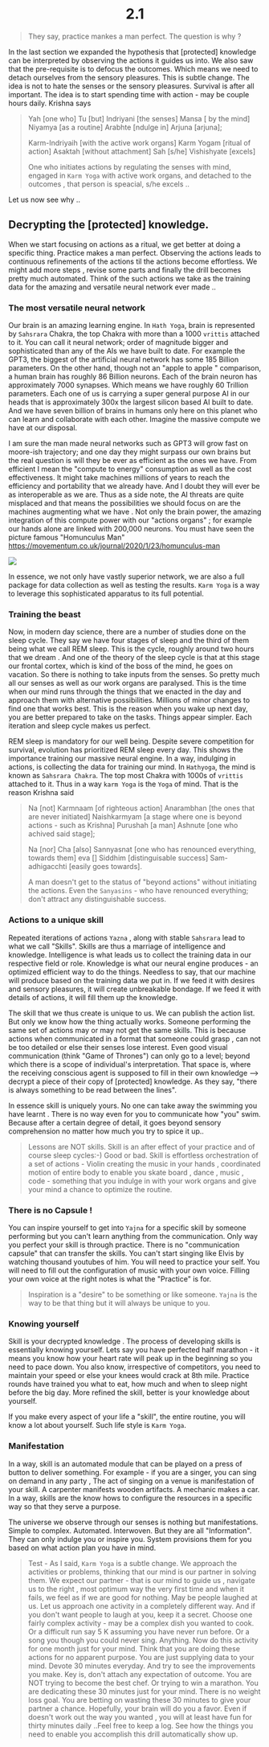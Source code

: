 <center><h1> 2.1</h1></center> 

> They say, practice mankes a man perfect. The question is why ?

In the last section we expanded the hypothesis that [protected] knowledge can be interpreted by observing the actions it guides us into. We also saw that the pre-requisite  is to defocus the outcomes. Which means we need to detach ourselves from the sensory pleasures. This is subtle change. The idea is not to hate the senses or the sensory pleasures. Survival is after all important. The idea is to start spending time with action - may be couple hours daily. Krishna says 

>Yah [one who] Tu [but] Indriyani [the senses] Mansa [ by the mind] Niyamya [as a routine] Arabhte [ndulge in] Arjuna [arjuna];
>
>Karm-Indriyaih [with the active work organs] Karm Yogam [ritual of action] Asaktah [without attachment] Sah [s/he] Vishishyate [excels]
>
> One who initiates actions by regulating the senses with mind, engaged in `Karm Yoga` with active work organs, and detached to the outcomes , that person is speacial, s/he excels .. 

Let us now see why .. 


## Decrypting the [protected] knowledge.

When we start focusing on actions as a ritual, we get better at doing a specific thing. Practice makes a man perfect. Observing the actions leads to continuous refinements of the actions til the actions become effortless. We might add more steps , revise some parts and finally  the drill becomes pretty much automated. Think of the such actions we take as the training data for the amazing and versatile neural network ever made .. 

### The most versatile neural network

Our brain is an amazing learning engine. In `Hath Yoga`, brain is represented by `Sahsrara` Chakra, the top Chakra with more than a 1000 `vrittis` attached to it. You can call it neural network; order of magnitude bigger and sophisticated than any of the AIs we have built to date. For example the GPT3, the biggest of the artificial neural network has some 185 Billion parameters. On the other hand, though not an "apple to apple " comparison, a human brain has roughly 86 Billion neurons. Each of the brain neuron has approximately 7000 synapses. Which means we have roughly 60 Trillion parameters. Each one of us is carrying a super general purpose AI in our heads that is approximately 300x the largest silicon based  AI built to date. And we have seven billion of brains in humans only here on this planet who can learn and collaborate with each other. Imagine the massive compute we have at our disposal. 

I am sure the man made neural networks such as GPT3 will grow fast on moore-ish trajectory;  and one day they might surpass our own brains but the real question is will they be ever as efficient as the ones we have. From efficient I mean the "compute to energy" consumption as well as the cost effectiveness. It might take machines millions of years to reach the efficiency and portability that we already have. And I doubt they will ever be as interoperable as we are. Thus as a side note, the AI threats are quite misplaced and that means the possibilities we should focus on are the machines augmenting what we have . Not only the brain power, the amazing integration of this compute power with our "actions organs" ; for example our hands alone are linked with 200,000 neurons. You must have seen the picture famous "Homunculus Man"  https://movementum.co.uk/journal/2020/1/23/homunculus-man 


![](./au-homunclus.jpg)

In essence, we not only have vastly superior network, we are also a full package for data collection as well as testing the results. `Karm Yoga` is a way to leverage this sophisticated apparatus to its full potential. 

### Training the beast

Now, in modern day science, there are a number of studies done on the sleep cycle. They say we have four stages of sleep and the third of them being what we call REM sleep. This is the cycle,  roughly around two hours that we dream . And one of the theory of the sleep cycle is that at this stage our frontal cortex,  which is kind of the boss of the mind, he goes on vacation. So there is nothing to take inputs from the senses. So pretty much all our senses as well as our work organs  are paralysed. This is the time when our mind runs through the things that we enacted in  the day and approach them with alternative possibilities. Millions of minor changes to find one that works best. This is the reason when you wake up next day, you are better prepared to take on the tasks. Things appear simpler. Each iteration and sleep cycle makes us perfect. 

REM sleep is mandatory for our well being. Despite severe competition for survival, evolution has prioritized REM sleep every day. This shows the importance training our massive neural engine. In a way, indulging in actions, is collecting the data for training our mind. In `Hathyoga`, the mind is known as `Sahsrara Chakra`. The top most Chakra with 1000s of `vrittis` attached to it. Thus in a way `karm Yoga` is the `Yoga` of mind.  That is the reason Krishna said 


>Na [not] Karmnaam [of righteous action] Anarambhan [the ones that are never initiated] Naishkarmyam [a stage where one is beyond actions - such as Krishna] Purushah [a man] Ashnute [one who achived said stage];
>
>Na [nor] Cha [also] Sannyasnat [one who has renounced everything, towards them] eva [] Siddhim [distinguisable success] Sam-adhigacchti [easily goes towards].
>
> A man doesn't get to the status of "beyond actions" without initiating  the actions. Even the `Sanyasins` - who have renounced everything; don't attract any distinguishable success. 


### Actions to a unique skill 
Repeated iterations of actions `Yazna` , along with stable `Sahsrara` lead to what we call "Skills". Skills are thus a marriage of intelligence and knowledge. Intelligence is what leads us to collect the training data in our respective field or role. Knowledge is what our neural engine produces - an optimized efficient way to do the things. Needless to say, that our machine will produce based on the training data we put in. If we feed it with desires and sensory pleasures, it will create unbreakable bondage. If we feed it with details of actions, it will fill them up the knowledge. 

The skill that we thus create is unique to us. We can publish the action list. But only we know how the thing actually works. Someone performing the same set of actions may or may not get the same skills. This is because actions when communicated in a format that someone could grasp , can not be too detailed or else their senses lose interest. Even good visual communication (think "Game of Thrones") can only go to a level;  beyond which there is a scope of individual's interpretation. That space is, where the receiving conscious agent is supposed to fill in their own knowledge --> decrypt a piece of their copy of [protected] knowledge. As they say, "there is always something to be read between the lines".

In essence skill is uniquely yours. No one can take away the swimming you have learnt . There is no way even for you to communicate how "you" swim. Because after a certain degree of detail, it goes beyond sensory comprehension no matter how much you try to spice it up..

>Lessons are NOT skills. Skill is an after effect of your practice and of course sleep cycles:-)  Good or bad. Skill is effortless orchestration of a set of actions - Violin creating the music in your hands , coordinated motion of entire body  to enable you skate board , dance , music , code - something that you indulge in with your work organs and give your mind a chance to optimize the routine. 

### There is no Capsule !
You can inspire yourself to get into `Yajna` for a specific skill by someone performing  but you can't learn anything from the communication. Only way you perfect your skill is through  practice. There is no "communication capsule" that can transfer the skills. You can't start singing like Elvis by watching thousand youtubes of him. You will need to practice your self. You will need to fill out the configuration of music with your own voice. Filling your own voice at the right notes is what the "Practice" is for. 

>Inspiration is a "desire" to be something or like someone. `Yajna` is the way to be that thing but it will always be unique to you. 

### Knowing yourself

Skill is your decrypted knowledge . The process of developing skills is essentially knowing yourself. Lets say you have perfected half marathon - it means you know how your heart rate will peak up in the beginning so you need to pace down. You also know, irrespective of competitors, you need to maintain your speed or else your knees would crack at 8th mile. Practice rounds have trained you what to eat, how much and when to sleep night before the big day. More refined the skill, better is your knowledge about yourself. 

If you make every aspect of your life a "skill", the entire routine, you will know a lot about yourself. Such life style is `Karm Yoga`.

### Manifestation

In a way, skill is an automated module that can be played on a press of button to deliver something. For example - if you are a singer, you can sing on demand in any party , The act of singing on a venue is manifestation of your skill. A carpenter manifests wooden artifacts. A mechanic makes a car. In a way, skills are the know hows to configure the resources in a specific way so that they serve a purpose. 

The universe we observe through our senses is nothing but manifestations. Simple to complex. Automated. Interwoven. But they are all "Information". They can only indulge you or inspire you. System provisions them for you based on what action plan you have in mind. 


> Test - As I said, `Karm Yoga` is a subtle change. We approach the activities or problems, thinking that our mind is our partner in solving them. We expect our partner - that is our mind to guide us , navigate us to the right , most optimum way the very first time and when it fails, we feel as if we are good for nothing. May be people laughed at us. Let us approach one activity in a completely different way. And if you don't want people to laugh at you, keep it a secret. 
> Choose one fairly complex activity - may be a complex dish you wanted to cook. Or a difficult run say 5 K assuming you have never run before. Or a song you though  you could never sing. Anything. Now do this activity for one month just for your mind. Think that you are doing these actions for no apparent purpose. You are just supplying data to your mind. Devote 30 minutes everyday. And try to see the improvements you make. Key is, don't attach any expectation of outcome. You are NOT trying to become the best chef. Or trying to win a marathon. You are dedicating these 30 minutes just for your mind. There is no weight loss goal. You are betting on wasting these 30 minutes to give your partner a chance. Hopefully, your brain will do you a favor. Even if doesn't work out the way you wanted , you will at least have fun for thirty minutes daily ..Feel free to keep a log. See how the things you need to enable you accomplish this drill automatically show up. 
